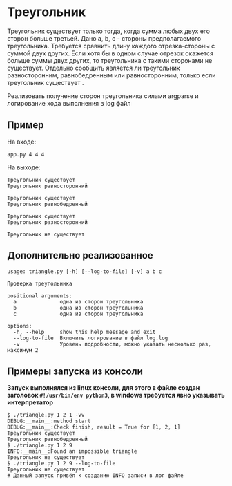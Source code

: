 # Треугольник

Треугольник существует только тогда, когда сумма любых двух его сторон больше третьей. Дано a, b, c - стороны предполагаемого треугольника. Требуется сравнить длину каждого отрезка-стороны с суммой двух других. Если хотя бы в одном случае отрезок окажется больше суммы двух других, то треугольника с такими сторонами не существует. Отдельно сообщить является ли треугольник разносторонним, равнобедренным или равносторонним, только если треугольник существует .

Реализовать получение сторон треугольника силами argparse и логирование хода выполнения в log файл

## Пример

На входе:

```
app.py 4 4 4
```

На выходе:

```
Треугольник существует
Треугольник равносторонний
```

```
Треугольник существует
Треугольник равнобедренный
```

```
Треугольник существует
Треугольник разносторонний
```

```
Треугольник не существует
```

## Дополнительно реализованное

```
usage: triangle.py [-h] [--log-to-file] [-v] a b c

Проверка треугольника

positional arguments:
  a              одна из сторон треугольника
  b              одна из сторон треугольника
  c              одна из сторон треугольника

options:
  -h, --help     show this help message and exit
  --log-to-file  Включить логирование в файл log.log
  -v             Уровень подробности, можно указать несколько раз, максимум 2

```

## Примеры запуска из консоли

**Запуск выполнялся из linux консоли, для этого в файле создан заголовок `#!/usr/bin/env python3`, в windows требуется явно указывать интерпретатор**

```
$ ./triangle.py 1 2 1 -vv
DEBUG:__main__:method start
DEBUG:__main__:Check finish, result = True for [1, 2, 1]
Треугольник существует
Треугольник равнобедренный
$ ./triangle.py 1 2 9
INFO:__main__:Found an impossible triangle
Треугольник не существует
$ ./triangle.py 1 2 9 --log-to-file
Треугольник не существует
# Данный запуск привёл к созданию INFO записи в лог файле
```